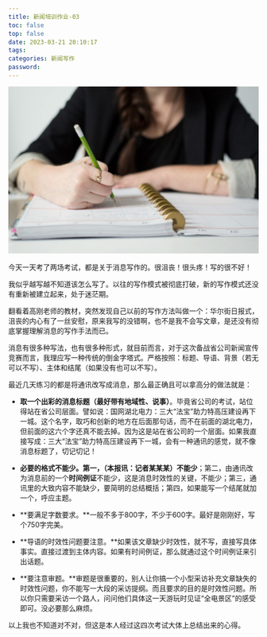 ```yaml
---
title: 新闻培训作业-03
toc: false
top: false
date: 2023-03-21 20:10:17
tags:
categories: 新闻写作
password:
---
```


![](./../images/%E6%96%B0%E9%97%BB%E5%9F%B9%E8%AE%AD%E4%BD%9C%E4%B8%9A-03/iso-republic-notebook-write-desk-hands-1100x733.jpg)

今天一天考了两场考试，都是关于消息写作的。很沮丧！很头疼！写的很不好！

我似乎越写越不知道该怎么写了。以往的写作模式被彻底打破，新的写作模式还没有重新被建立起来，处于迷茫期。

翻看着高刚老师的教材，突然发现自己以前的写作方法叫做一个：华尔街日报式，沮丧的内心有了一丝安慰，原来我写的没错啊，也不是我不会写文章，是还没有彻底掌握理解消息的写作手法而已。

消息有很多种写法，也有很多种形式，就目前而言，对于这次备战省公司新闻宣传竞赛而言，我理应写一种传统的倒金字塔式。严格按照：标题、导语、背景（若无可以不写）、主体和结尾（如果没有也可以不写）。

最近几天练习的都是将通讯改写成消息，那么最正确且可以拿高分的做法就是：

- **取一个出彩的消息标题（最好带有地域性、说事）**。毕竟省公司的考试，站位得站在省公司层面。譬如说：国网湖北电力：三大“法宝”助力特高压建设再下一城。这个名字，取巧和创新的地方在后面那句话，而不在前面的湖北电力，但前面的这六个字还真不能去掉。因为这是站在省公司的一个层面。如果我直接写成：三大“法宝”助力特高压建设再下一城，会有一种通讯的感觉，就不像消息标题了，切记切记！

- **必要的格式不能少。**第一，**（本报讯：记者某某某）不能少**；第二，由通讯改为消息前的一个**时间例证**不能少，这是消息时效性的关键，不能少；第三，通讯里的大致内容不能缺少，要简明的总结概括；第四，如果能写一个结尾就加一个，呼应主题。
- **要满足字数要求。**一般不多于800字，不少于600字。最好是刚刚好，写个750字完美。
- **导语的时效性问题要注意。**如果该文章缺少时效性，就不写，直接写具体事实。直接过渡到主体内容。如果有时间例证，那么就通过这个时间例证来引出话题。
- **要注意审题。**审题是很重要的，别人让你搞一个小型采访补充文章缺失的时效性问题，你不能写一大段的采访提纲。而且要求的目的是时效性问题。所以你只需要采访一个路人，问问他们具体这一天游玩时见证“全电景区”的感受即可。没必要那么麻烦。

以上我也不知道对不对，但这是本人经过这四次考试大体上总结出来的心得。
